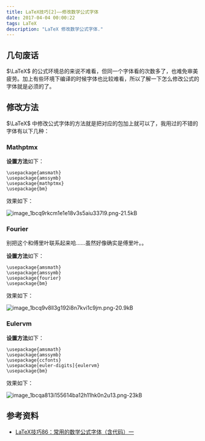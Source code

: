 ```yaml
---
title: LaTeX技巧[2]——修改数学公式字体
date: 2017-04-04 00:00:22
tags: LaTeX
description: "LaTeX 修改数学公式字体."
---
```


## 几句废话

$\LaTeX$ 的公式环境总的来说不难看，但同一个字体看的次数多了，也难免审美疲劳。加上有些环境下编译的时候字体也比较难看，所以了解一下怎么修改公式的字体就是必须的了。

## 修改方法

$\LaTeX$ 中修改公式字体的方法就是把对应的包加上就可以了，我用过的不错的字体有以下几种：

### Mathptmx

**设置方法**如下：

``` 
\usepackage{amsmath}
\usepackage{amssymb}
\usepackage{mathptmx}
\usepackage{bm} 
```

效果如下：

![image_1bcq9rkcm1e1e18v3s5aiu337l9.png-21.5kB][1]

### Fourier

别把这个和傅里叶联系起来哈……虽然好像确实是傅里叶。。

**设置方法**如下：

```
\usepackage{amsmath}
\usepackage{amssymb}
\usepackage{fourier}
\usepackage{bm} 
```

效果如下：

![image_1bcq9v8ll3g192i8n7kvi1c9jm.png-20.9kB][2]

### Eulervm

**设置方法**如下：

```
\usepackage{amsmath}
\usepackage{amssymb}
\usepackage{ccfonts}
\usepackage[euler-digits]{eulervm}
\usepackage{bm} 
```

效果如下：

![image_1bcqa813i155614ba12h11hk0n2u13.png-23kB][3]

## 参考资料

- [LaTeX技巧86：常用的数学公式字体（含代码）一 ][4]


  [1]: http://static.zybuluo.com/lzcwr/byvnq0i9n5z08k52qby9jf2g/image_1bcq9rkcm1e1e18v3s5aiu337l9.png
  [2]: http://static.zybuluo.com/lzcwr/byn049o08zgpwt3i7qwqr5eo/image_1bcq9v8ll3g192i8n7kvi1c9jm.png
  [3]: http://static.zybuluo.com/lzcwr/wnn2y9xvridffmxvepsfauqt/image_1bcqa813i155614ba12h11hk0n2u13.png
  [4]: http://blog.sina.com.cn/s/blog_5e16f1770100g593.html
